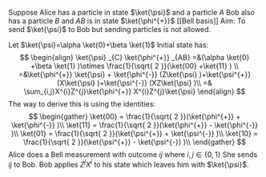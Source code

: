 Suppose Alice has a particle in state $\ket{\psi}$ and a particle $A$
Bob also has a particle $B$ and $AB$ is in state $\ket{\phi^{+}}$ [[Bell basis]]
Aim: To send $\ket{\psi}$ to Bob but sending particles is not allowed.

Let $\ket{\psi}=\alpha \ket{0}+\beta \ket{1}$
Initial state has:
$$
\begin{align}
\ket{\psi} _{C} \ket{\phi^{+}} _{AB} =&(\alpha \ket{0} +\beta \ket{1} )\otimes \frac{1}{\sqrt{ 2 }}(\ket{00} +\ket{11} ) \\
 =&\ket{\phi^{+}} \ket{\psi} + \ket{\phi^{-}} (Z\ket{\psi} )+\ket{\psi^{+}} (X\ket{\psi} )+\ket{\psi^{-}} (XZ\ket{\psi} )\\
 =& \sum_{i,j}X^{i}Z^{j}\ket{\phi^{+}} X^{i}Z^{j}\ket{\psi}
\end{align}
$$
The way to derive this is using the identities:
$$
\begin{gather}
\ket{00} = \frac{1}{\sqrt{ 2 }}(\ket{\phi^{+}} + \ket{\phi^{-}} )\\
\ket{11} = \frac{1}{\sqrt{ 2 }}(\ket{\phi^{+}} - \ket{\phi^{-}} )\\
\ket{01} = \frac{1}{\sqrt{ 2 }}(\ket{\psi^{+}} + \ket{\psi^{-}} )\\
\ket{10} = \frac{1}{\sqrt{ 2 }}(\ket{\psi^{+}} - \ket{\psi^{-}} )\\
\end{gather}
$$
Alice does a Bell measurement with outcome $ij$ where $i,j\in \{ 0,1 \}$
She sends $ij$ to Bob.
Bob applies $Z^{j}X^{i}$ to his state which leaves him with $\ket{\psi}$.